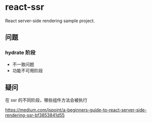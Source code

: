 # react-ssr
React server-side rendering sample project.

## 问题

### hydrate 阶段

- 不一致问题
- 功能不可用阶段

## 疑问

在 ssr 的不同阶段，哪些组件方法会被执行


https://medium.com/jspoint/a-beginners-guide-to-react-server-side-rendering-ssr-bf3853841d55

